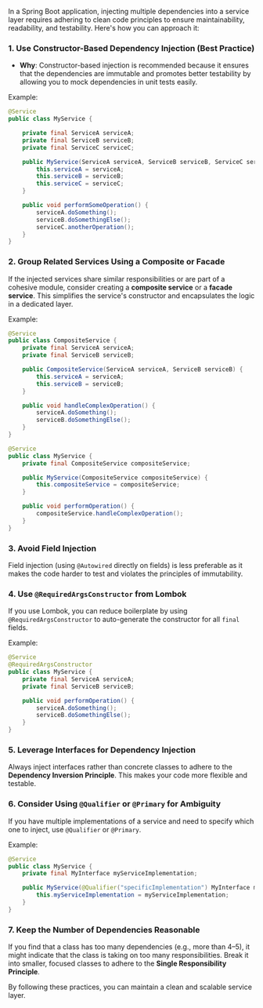In a Spring Boot application, injecting multiple dependencies into a service layer requires adhering to clean code principles to ensure maintainability, readability, and testability. Here's how you can approach it:

### 1. **Use Constructor-Based Dependency Injection (Best Practice)**
- **Why**: Constructor-based injection is recommended because it ensures that the dependencies are immutable and promotes better testability by allowing you to mock dependencies in unit tests easily.

Example:

```java
@Service
public class MyService {

    private final ServiceA serviceA;
    private final ServiceB serviceB;
    private final ServiceC serviceC;

    public MyService(ServiceA serviceA, ServiceB serviceB, ServiceC serviceC) {
        this.serviceA = serviceA;
        this.serviceB = serviceB;
        this.serviceC = serviceC;
    }

    public void performSomeOperation() {
        serviceA.doSomething();
        serviceB.doSomethingElse();
        serviceC.anotherOperation();
    }
}
```

### 2. **Group Related Services Using a Composite or Facade**
If the injected services share similar responsibilities or are part of a cohesive module, consider creating a **composite service** or a **facade service**. This simplifies the service's constructor and encapsulates the logic in a dedicated layer.

Example:

```java
@Service
public class CompositeService {
    private final ServiceA serviceA;
    private final ServiceB serviceB;

    public CompositeService(ServiceA serviceA, ServiceB serviceB) {
        this.serviceA = serviceA;
        this.serviceB = serviceB;
    }

    public void handleComplexOperation() {
        serviceA.doSomething();
        serviceB.doSomethingElse();
    }
}

@Service
public class MyService {
    private final CompositeService compositeService;

    public MyService(CompositeService compositeService) {
        this.compositeService = compositeService;
    }

    public void performOperation() {
        compositeService.handleComplexOperation();
    }
}
```

### 3. **Avoid Field Injection**
Field injection (using `@Autowired` directly on fields) is less preferable as it makes the code harder to test and violates the principles of immutability.

### 4. **Use `@RequiredArgsConstructor` from Lombok**
If you use Lombok, you can reduce boilerplate by using `@RequiredArgsConstructor` to auto-generate the constructor for all `final` fields.

Example:

```java
@Service
@RequiredArgsConstructor
public class MyService {
    private final ServiceA serviceA;
    private final ServiceB serviceB;

    public void performOperation() {
        serviceA.doSomething();
        serviceB.doSomethingElse();
    }
}
```

### 5. **Leverage Interfaces for Dependency Injection**
Always inject interfaces rather than concrete classes to adhere to the **Dependency Inversion Principle**. This makes your code more flexible and testable.

### 6. **Consider Using `@Qualifier` or `@Primary` for Ambiguity**
If you have multiple implementations of a service and need to specify which one to inject, use `@Qualifier` or `@Primary`.

Example:

```java
@Service
public class MyService {
    private final MyInterface myServiceImplementation;

    public MyService(@Qualifier("specificImplementation") MyInterface myServiceImplementation) {
        this.myServiceImplementation = myServiceImplementation;
    }
}
```

### 7. **Keep the Number of Dependencies Reasonable**
If you find that a class has too many dependencies (e.g., more than 4–5), it might indicate that the class is taking on too many responsibilities. Break it into smaller, focused classes to adhere to the **Single Responsibility Principle**.

By following these practices, you can maintain a clean and scalable service layer.
